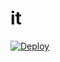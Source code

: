 # it

[![Deploy](https://www.herokucdn.com/deploy/button.png)](https://dashboard.heroku.com/new?template=https://github.com/topmout/it)
